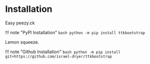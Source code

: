 # Installation

Easy peezy.ck

!!! note "PyPI Installation"
    ```bash
    python -m pip install ttkbootstrap
    ```

Lemon squeeze.

!!! note "Github Installation"
    ```bash
    python -m pip install git+https://github.com/israel-dryer/ttkbootstrap
    ```


